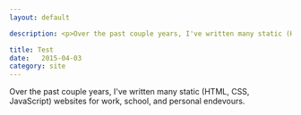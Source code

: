 ```yaml
---
layout: default

description: <p>Over the past couple years, I've written many static (HTML, CSS, JavaScript) websites for work, school, and personal endevours.</p> <p>Looking back at some of these websites, I'm kind of horrified at the way I wrote markup (almost as if it was a foreign language that needed 3 lines of comments to explain what was happening... ha). Now that I've learned best practices, it's easy to say "wow, why did I do it like that?"</p>

title: Test
date:   2015-04-03
category: site
---
```


Over the past couple years, I've written many static (HTML, CSS, JavaScript) websites for work, school, and personal endevours.
